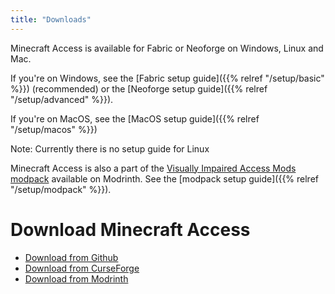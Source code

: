 ```yaml
---
title: "Downloads"
---
```


Minecraft Access is available for Fabric or Neoforge on Windows, Linux and Mac.

If you're on Windows, see the [Fabric setup guide]({{% relref "/setup/basic" %}}) (recommended) or the [Neoforge setup guide]({{% relref "/setup/advanced" %}}).

If you're on MacOS, see the [MacOS setup guide]({{% relref "/setup/macos" %}})

Note: Currently there is no setup guide for Linux

Minecraft Access is also a part of the [Visually Impaired Access Mods modpack](https://modrinth.com/modpack/vi-access) available on Modrinth. See the [modpack setup guide]({{% relref "/setup/modpack" %}}).

# Download Minecraft Access
- [Download from Github](https://github.com/minecraft-access/minecraft-access/releases/)
- [Download from CurseForge](https://www.curseforge.com/minecraft/mc-mods/blind-accessibility)
- [Download from Modrinth](https://modrinth.com/mod/minecraft-access)
